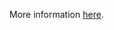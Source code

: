 More information [here](https://docs.bridgecrew.io/docs/ensure-that-the-tls-cert-file-and-tls-private-key-file-arguments-are-set-as-appropriate-for-kubelet).
